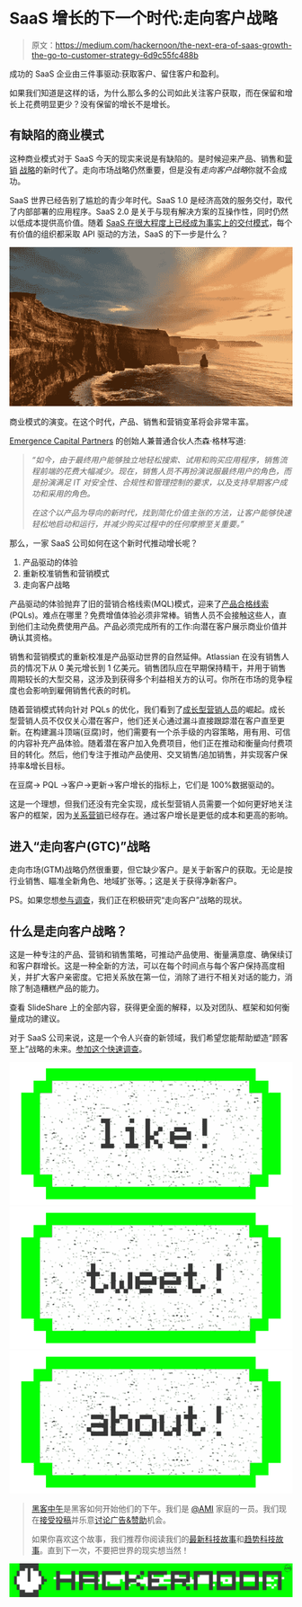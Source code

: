# SaaS 增长的下一个时代:走向客户战略

> 原文：<https://medium.com/hackernoon/the-next-era-of-saas-growth-the-go-to-customer-strategy-6d9c55fc488b>

成功的 SaaS 企业由三件事驱动:获取客户、留住客户和盈利。

如果我们知道是这样的话，为什么那么多的公司如此关注客户获取，而在保留和增长上花费明显更少？没有保留的增长不是增长。

## 有缺陷的商业模式

这种商业模式对于 SaaS 今天的现实来说是有缺陷的。是时候迎来产品、销售和[营销](https://hackernoon.com/tagged/marketing) [战略](https://hackernoon.com/tagged/strategy)的新时代了。走向市场战略仍然重要，但是没有*走向客户战略*你就不会成功。

SaaS 世界已经告别了尴尬的青少年时代。SaaS 1.0 是经济高效的服务交付，取代了内部部署的应用程序。SaaS 2.0 是关于与现有解决方案的互操作性，同时仍然以低成本提供高价值。随着 [SaaS 在很大程度上已经成为事实上的交付模式](http://www.techradar.com/us/news/internet/cloud-services/the-reasons-why-saas-will-remain-the-dominant-cloud-model-1284282)，每个有价值的组织都采取 API 驱动的方法，SaaS 的下一步是什么？

![](img/95ef7806d08e68b93b44efd91f5bae18.png)

商业模式的演变。在这个时代，产品、销售和营销变革将会非常丰富。

[Emergence Capital Partners](http://www.emcap.com/) 的创始人兼普通合伙人杰森·格林写道:

> *“如今，由于最终用户能够独立地轻松搜索、试用和购买应用程序，销售流程前端的花费大幅减少。现在，销售人员不再扮演说服最终用户的角色，而是扮演满足 IT 对安全性、合规性和管理控制的要求，以及支持早期客户成功和采用的角色。*
> 
> *在这个以产品为导向的新时代，找到简化价值主张的方法，让客户能够快速轻松地启动和运行，并减少购买过程中的任何摩擦至关重要。”*

那么，一家 SaaS 公司如何在这个新时代推动增长呢？

1.  产品驱动的体验
2.  重新校准销售和营销模式
3.  走向客户战略

产品驱动的体验抛弃了旧的营销合格线索(MQL)模式，迎来了[产品合格线索](http://tomtunguz.com/the-new-sales-hotness-the-product-qualified-lead-pql/) (PQLs)。难点在哪里？免费增值体验必须非常棒。销售人员不会接触这些人，直到他们主动免费使用产品。产品必须完成所有的工作:向潜在客户展示商业价值并确认其资格。

销售和营销模式的重新校准是产品驱动世界的自然延伸。Atlassian 在没有销售人员的情况下从 0 美元增长到 1 亿美元。销售团队应在早期保持精干，并用于销售周期较长的大型交易，这涉及到获得多个利益相关方的认可。你所在市场的竞争程度也会影响到雇佣销售代表的时机。

随着营销模式转向针对 PQLs 的优化，我们看到了[成长型营销人员](http://blog.driftt.com/what-is-growth-marketing)的崛起。成长型营销人员不仅仅关心潜在客户，他们还关心通过漏斗直接跟踪潜在客户直至更新。在构建漏斗顶端(豆腐)时，他们需要有一个杀手级的内容策略，用有用、可信的内容补充产品体验。随着潜在客户加入免费项目，他们正在推动和衡量向付费项目的转化。然后，他们专注于推动产品使用、交叉销售/追加销售，并实现客户保持率&增长目标。

在豆腐→ PQL →客户→更新→客户增长的指标上，它们是 100%数据驱动的。

这是一个理想，但我们还没有完全实现，成长型营销人员需要一个如何更好地关注客户的框架，因为[关系营销](http://blog.driftt.com/relationship-marketing)已经存在。通过客户增长是更低的成本和更高的影响。

## 进入“走向客户(GTC)”战略

走向市场(GTM)战略仍然很重要，但它缺少客户。是关于新客户的获取。无论是按行业销售、瞄准全新角色、地域扩张等。；这是关于获得净新客户。

PS。如果您想[参与调查](https://driftthq.typeform.com/to/HnFIlt)，我们正在积极研究“走向客户”战略的现状。

## 什么是走向客户战略？

这是一种专注的产品、营销和销售策略，可推动产品使用、衡量满意度、确保续订和客户群增长。这是一种全新的方法，可以在每个时间点与每个客户保持高度相关，并扩大客户亲密度。它把关系放在第一位，消除了进行不相关对话的能力，消除了制造糟糕产品的能力。

查看 SlideShare 上的全部内容，获得更全面的解释，以及对团队、框架和如何衡量成功的建议。

对于 SaaS 公司来说，这是一个令人兴奋的新领域，我们希望您能帮助塑造“顾客至上”战略的未来。[参加这个快速调查](https://driftthq.typeform.com/to/HnFIlt)。

[![](img/50ef4044ecd4e250b5d50f368b775d38.png)](http://bit.ly/HackernoonFB)[![](img/979d9a46439d5aebbdcdca574e21dc81.png)](https://goo.gl/k7XYbx)[![](img/2930ba6bd2c12218fdbbf7e02c8746ff.png)](https://goo.gl/4ofytp)

> [黑客中午](http://bit.ly/Hackernoon)是黑客如何开始他们的下午。我们是 [@AMI](http://bit.ly/atAMIatAMI) 家庭的一员。我们现在[接受投稿](http://bit.ly/hackernoonsubmission)并乐意[讨论广告&赞助](mailto:partners@amipublications.com)机会。
> 
> 如果你喜欢这个故事，我们推荐你阅读我们的[最新科技故事](http://bit.ly/hackernoonlatestt)和[趋势科技故事](https://hackernoon.com/trending)。直到下一次，不要把世界的现实想当然！

[![](img/be0ca55ba73a573dce11effb2ee80d56.png)](https://goo.gl/Ahtev1)